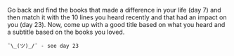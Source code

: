 Go back and find the books that made a difference in your life (day 7) and then match it with the 10 lines you heard recently and that had an impact on you (day 23). Now, come up with a good title based on what you heard and a subtitle based on the books you loved.

```
¯\_(ツ)_/¯ - see day 23
```
